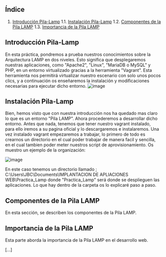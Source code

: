 ## Índice

1. [Introducción Pila-Lamp](#Introducción-Pila-Lamp)
   1.1. [Instalación Pila-Lamp](#Instalación-Pila-Lamp)
   1.2. [Componentes de la Pila LAMP](#componentes-de-la-pila-lamp)
   1.3. [Importancia de la Pila LAMP](#importancia-de-la-pila-lamp)



## Introducción Pila-Lamp

En esta práctica, pondremos a prueba nuestros conocimientos sobre la Arquitectura LAMP en dos niveles. Esto significa que desplegaremos nuestras aplicaciones, como "Apache2", "Linux", "MariaDB o MySQL" y PHP, en un entorno virtualizado gracias a la herramienta "Vagrant". Esta herramienta nos permitirá virtualizar nuestro escenario con solo unos pocos clics, y a continuación os enseñaremos la instalación y modificaciones necesarias para ejecutar dicho entorno.
![image](https://github.com/JBC1994/Practica_Lamp_DosNiveles_Joaquin_Blanco_Contreras/assets/120668110/b893fabd-652d-4ab7-ba1c-a7851c2531f7)


## Instalación Pila-Lamp

Bien, hemos visto que con nuestra introducción nos ha quedado mas claro lo que es un entorno "Pila LAMP". Ahora procederemos a desarrollar dicho entorno. 
Antes que nada, tenemos que tener nuestro vagrant instalado, para ello iremos a su pagina oficial y lo descargaremos e instalaremos.
Una vez instalado vagrant empezaremos a trabajar, lo primero de todo es crearnos un directorio en el cual poder trabajar de manera facil y sencilla, en el cual tambien poder meter nuestros script de aprovisionamiento. 
Os muestro un ejemplo de la organización:

![image](https://github.com/JBC1994/Practica_Lamp_DosNiveles_Joaquin_Blanco_Contreras/assets/120668110/606ffe90-2fc2-4605-9c22-6c2971e791be)

En este caso tenemos un directorio llamado ; C:\Users\JBC\Documents\IMPLANTACION DE APLIACIONES WEB\Practica_Lamp donde "Practica_Lamp" será donde se desplieguen las aplicaciones. Lo que hay dentro de la carpeta os lo explicaré paso a paso. 



## Componentes de la Pila LAMP

En esta sección, se describen los componentes de la Pila LAMP.

## Importancia de la Pila LAMP

Esta parte aborda la importancia de la Pila LAMP en el desarrollo web.

[...]
